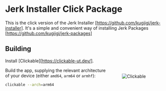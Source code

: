 # Jerk Installer Click Package
This is the click version of the Jerk Installer [https://github.com/kugiigi/jerk-installer].
It's a simple and convenient way of installing Jerk Packages [https://github.com/kugiigi/jerk-packages]

## Building

<a href="https://clickable-ut.dev/en/latest/install.html"><img align="right" src="https://clickable-ut.dev/en/latest/_static/logo.png" alt="Clickable" style="float:right;margin:50px" /></a>

Install [Clickable][https://clickable-ut.dev/].

Build the app, supplying the relevant architecture of your device (either `amd64`, `arm64` or `armhf`):

```bash
clickable --arch=arm64
```

